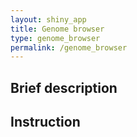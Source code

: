 ```yaml
---
layout: shiny_app
title: Genome browser
type: genome_browser
permalink: /genome_browser
---
```


## Brief description

## Instruction
